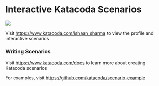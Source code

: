 # Interactive Katacoda Scenarios

[![](http://shields.katacoda.com/katacoda/ishaan_sharma/count.svg)](https://www.katacoda.com/ishaan_sharma "Get your profile on Katacoda.com")

Visit https://www.katacoda.com/ishaan_sharma to view the profile and interactive scenarios

### Writing Scenarios
Visit https://www.katacoda.com/docs to learn more about creating Katacoda scenarios

For examples, visit https://github.com/katacoda/scenario-example
